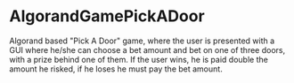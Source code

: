 # AlgorandGamePickADoor
Algorand based "Pick A Door" game, where the user is presented with a GUI where he/she can choose a bet amount and bet on one of three doors, with a prize behind one of them. If the user wins, he is paid double the amount he risked, if he loses he must pay the bet amount. 
